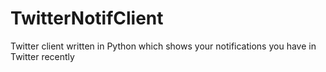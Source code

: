 # TwitterNotifClient
Twitter client written in Python which shows your notifications you have in Twitter recently
